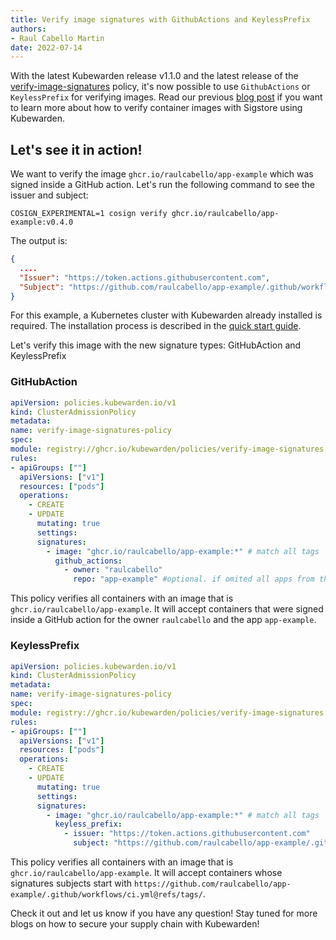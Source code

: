 ```yaml
---
title: Verify image signatures with GithubActions and KeylessPrefix 
authors:
- Raul Cabello Martin 
date: 2022-07-14
---
```


With the latest Kubewarden release v1.1.0 and the latest release of
the [verify-image-signatures](https://github.com/kubewarden/verify-image-signatures) policy, it's now possible to use
`GithubActions` or `KeylessPrefix` for verifying images. Read our
previous [blog post](https://www.kubewarden.io/blog/2022/05/verifying-image-signatures/) if you want to learn more about
how to verify container images with Sigstore using Kubewarden.

## Let's see it in action!

We want to verify the image `ghcr.io/raulcabello/app-example` which was signed inside a GitHub action. Let's run the
following command to see the issuer and subject:

```
COSIGN_EXPERIMENTAL=1 cosign verify ghcr.io/raulcabello/app-example:v0.4.0
```

The output is:

```json 
{
  ....
  "Issuer": "https://token.actions.githubusercontent.com",
  "Subject": "https://github.com/raulcabello/app-example/.github/workflows/ci.yml@refs/tags/v0.4.0"
}
```

For this example, a Kubernetes cluster with Kubewarden already installed is required. The installation process is
described in the [quick start guide](https://docs.kubewarden.io/quick-start).

Let's verify this image with the new signature types: GitHubAction and KeylessPrefix

### GitHubAction

```yaml 
apiVersion: policies.kubewarden.io/v1
kind: ClusterAdmissionPolicy
metadata:
name: verify-image-signatures-policy
spec:
module: registry://ghcr.io/kubewarden/policies/verify-image-signatures:v0.1.4
rules:
- apiGroups: [""]
  apiVersions: ["v1"]
  resources: ["pods"]
  operations:
    - CREATE
    - UPDATE
      mutating: true
      settings:
      signatures:
        - image: "ghcr.io/raulcabello/app-example:*" # match all tags 
          github_actions:
            - owner: "raulcabello"
              repo: "app-example" #optional. if omited all apps from the owner will ve valid.
```

This policy verifies all containers with an image that is `ghcr.io/raulcabello/app-example`. It will accept
containers that were signed inside a GitHub action for the owner `raulcabello` and the app `app-example`.

### KeylessPrefix

```yaml 
apiVersion: policies.kubewarden.io/v1
kind: ClusterAdmissionPolicy
metadata:
name: verify-image-signatures-policy
spec:
module: registry://ghcr.io/kubewarden/policies/verify-image-signatures:v0.1.4
rules:
- apiGroups: [""]
  apiVersions: ["v1"]
  resources: ["pods"]
  operations:
    - CREATE
    - UPDATE
      mutating: true
      settings:
      signatures:
        - image: "ghcr.io/raulcabello/app-example:*" # match all tags 
          keyless_prefix:
            - issuer: "https://token.actions.githubusercontent.com"
              subject: "https://github.com/raulcabello/app-example/.github/workflows/ci.yml@refs/tags/" # match all tags
```

This policy verifies all containers with an image that is `ghcr.io/raulcabello/app-example`. It will accept
containers whose signatures subjects start
with `https://github.com/raulcabello/app-example/.github/workflows/ci.yml@refs/tags/`.

Check it out and let us know if you have any question! Stay tuned for more blogs on how to secure your supply chain with Kubewarden!
